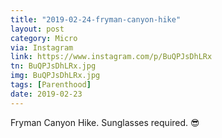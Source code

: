 ```yaml
---
title: "2019-02-24-fryman-canyon-hike"
layout: post
category: Micro
via: Instagram
link: https://www.instagram.com/p/BuQPJsDhLRx
tn: BuQPJsDhLRx.jpg
img: BuQPJsDhLRx.jpg
tags: [Parenthood]
date: 2019-02-23
---
```

Fryman Canyon Hike. Sunglasses required. 😎
